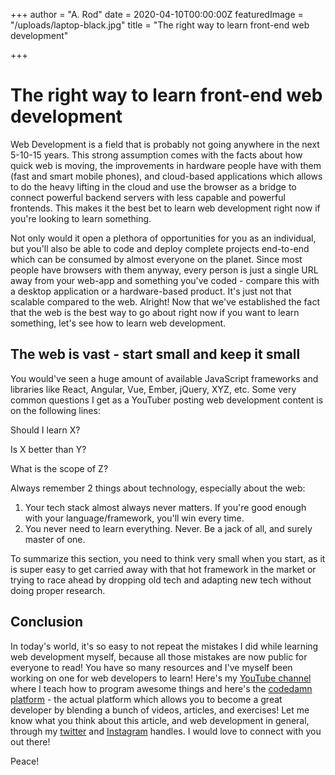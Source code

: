 +++
author = "A. Rod"
date = 2020-04-10T00:00:00Z
featuredImage = "/uploads/laptop-black.jpg"
title = "The right way to learn front-end web development"

+++
# The right way to learn front-end web development

Web Development is a field that is probably not going anywhere in the next 5-10-15 years. This strong assumption comes with the facts about how quick web is moving, the improvements in hardware people have with them (fast and smart mobile phones), and cloud-based applications which allows to do the heavy lifting in the cloud and use the browser as a bridge to connect powerful backend servers with less capable and powerful frontends. This makes it the best bet to learn web development right now if you're looking to learn something.

Not only would it open a plethora of opportunities for you as an individual, but you'll also be able to code and deploy complete projects end-to-end which can be consumed by almost everyone on the planet. Since most people have browsers with them anyway, every person is just a single URL away from your web-app and something you've coded - compare this with a desktop application or a hardware-based product. It's just not that scalable compared to the web. Alright! Now that we've established the fact that the web is the best way to go about right now if you want to learn something, let's see how to learn web development.

## The web is vast - start small and keep it small

You would've seen a huge amount of available JavaScript frameworks and libraries like React, Angular, Vue, Ember, jQuery, XYZ, etc. Some very common questions I get as a YouTuber posting web development content is on the following lines:

Should I learn X?

Is X better than Y?

What is the scope of Z?

Always remember 2 things about technology, especially about the web:

1. Your tech stack almost always never matters. If you're good enough with your language/framework, you'll win every time.
2. You never need to learn everything. Never. Be a jack of all, and surely master of one.

To summarize this section, you need to think very small when you start, as it is super easy to get carried away with that hot framework in the market or trying to race ahead by dropping old tech and adapting new tech without doing proper research.

## Conclusion

In today's world, it's so easy to not repeat the mistakes I did while learning web development myself, because all those mistakes are now public for everyone to read! You have so many resources and I've myself been working on one for web developers to learn! Here's my [YouTube channel](https://youtube.com/codedamn) where I teach how to program awesome things and here's the [codedamn platform](https://codedamn.com/) - the actual platform which allows you to become a great developer by blending a bunch of videos, articles, and exercises! Let me know what you think about this article, and web development in general, through my [twitter](https://twitter.com/mehulmpt) and [Instagram](https://instagram.com/mehulmpt) handles. I would love to connect with you out there!

Peace!